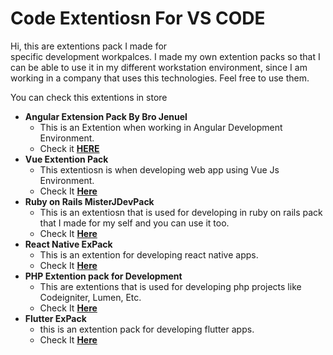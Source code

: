 # Code Extentiosn For VS CODE

Hi, this are extentions pack I made for  
specific development workpalces. I made my own extention packs so that I can be able to use it in my different workstation environment, since I am working in a company that uses this technologies. Feel free to use them.

You can check this extentions in store
- <b>Angular Extension Pack By Bro Jenuel</b>
  - This is an Extention when working in Angular Development Environment.
  - Check it [<b>HERE</b>](https://marketplace.visualstudio.com/items?itemName=MisterJ.angular-extension-pack-by-bro-jenuel)  
- <b>Vue Extention Pack</b>
  - This extentiosn is when developing web app using Vue Js Environment.
  - Check It [<b>Here</b>](https://marketplace.visualstudio.com/items?itemName=MisterJ.vue-extention-pack-by-bro-jenuel)
- <b>Ruby on Rails MisterJDevPack</b>
  - This is an extentiosn that is used for developing in ruby on rails pack that I made for my self and you can use it too.
  - Check It [<b>Here</b>](https://marketplace.visualstudio.com/items?itemName=MisterJ.ruby-on-rails-misterjdevpack)
- <b>React Native ExPack</b>
  - This is an extention for developing react native apps.
  - Check It [<b>Here</b>](https://marketplace.visualstudio.com/items?itemName=MisterJ.react-native-expack-by-bro-jenuel)
- <b>PHP Extention pack for Development </b>
  - This are extentions that is used for developing php projects like Codeigniter, Lumen, Etc.
  - Check It [<b>Here</b>](https://marketplace.visualstudio.com/items?itemName=MisterJ.php-extention-pack-for-development)
- <b>Flutter ExPack</b>
  - this is an extention pack for developing flutter apps.
  - Check It [<b>Here</b>](https://marketplace.visualstudio.com/items?itemName=MisterJ.flutter-expack)